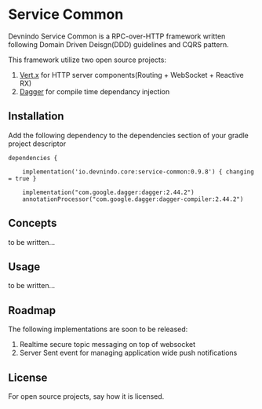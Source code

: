 # Service Common
Devnindo Service Common is a RPC-over-HTTP framework written following Domain Driven Deisgn(DDD) guidelines and CQRS pattern. 

This framework utilize two open source projects:
1. [Vert.x](https://vertx.io/) for HTTP server components(Routing + WebSocket + Reactive RX)
2. [Dagger](https://github.com/google/dagger) for compile time dependancy injection

 
## Installation
Add the following dependency to the dependencies section of your gradle project descriptor

```
dependencies {

    implementation('io.devnindo.core:service-common:0.9.8') { changing = true }

    implementation("com.google.dagger:dagger:2.44.2")
    annotationProcessor("com.google.dagger:dagger-compiler:2.44.2")
```

## Concepts
to be written...

## Usage
to be written...

 

## Roadmap
The following implementations are soon to be released:
1. Realtime secure topic messaging on top of websocket
2. Server Sent event for managing application wide push notifications
 

## License
For open source projects, say how it is licensed. 
